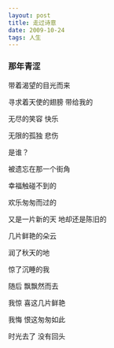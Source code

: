 ```yaml
---
layout: post  
title: 走过诗意  
date: 2009-10-24  
tags: 人生  
---
```

### 那年青涩

带着渴望的目光而来

寻求着天使的翅膀   带给我的

无尽的笑容 快乐

无限的孤独 悲伤

是谁？

被遗忘在那一个街角

幸福触碰不到的

欢乐匆匆而过的

又是一片新的天 地却还是陈旧的  

几片鲜艳的朵云

润了秋天的地

惊了沉睡的我

随后  飘飘然而去

我惊 喜这几片鲜艳

我悔 恨这匆匆如此

时光去了 没有回头